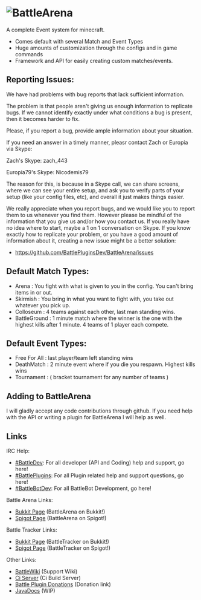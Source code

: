 ![BattleArena](http://dev.bukkit.org/media/images/44/472/BattleArena_Large.png)
==========

A complete Event system for minecraft.
* Comes default with several Match and Event Types
* Huge amounts of customization through the configs and in game commands
* Framework and API for easily creating custom matches/events.

Reporting Issues:
---------
We have had problems with bug reports that lack sufficient information.


The problem is that people aren't giving us enough information to 
replicate bugs. If we cannot identify exactly under what conditions 
a bug is present, then it becomes harder to fix. 


Please, if you report a bug, provide ample information about your situation. 


If you need an answer in a timely manner, pleasr contact Zach or Europia via Skype: 

Zach's Skype: zach_443

Europia79's Skype: Nicodemis79


The reason for this, is because in a Skype call, we can share screens, 
where we can see your entire setup, and ask you to verify parts of your setup 
(like your config files, etc), and overall it just makes things easier. 


We really appreciate when you report bugs, and we would like you to report them to us whenever you find them.
However please be mindful of the information that you give us and/or how you contact us. If you really have no 
idea where to start, maybe a 1 on 1 conversation on Skype. If you know exactly how to replicate your problem, or 
you have a good amount of information about it, creating a new issue might be a better solution:


* https://github.com/BattlePluginsDev/BattleArena/issues


Default Match Types:
---------
* Arena : You fight with what is given to you in the config. You can't bring items in or out.
* Skirmish : You bring in what you want to fight with, you take out whatever you pick up.
* Colloseum : 4 teams against each other, last man standing wins.
* BattleGround : 1 minute match where the winner is the one with the highest kills after 1 minute. 4 teams of 1 player each compete.

Default Event Types:
---------
* Free For All : last player/team left standing wins 
* DeathMatch : 2 minute event where if you die you respawn. Highest kills wins
* Tournament : ( bracket tournament for any number of teams )

Adding to BattleArena
------------
I will gladly accept any code contributions through github.
If you need help with the API or writing a plugin for BattleArena I will help as well.

Links
------------
IRC Help:
* [#BattleDev](http://irc.battleplugins.org/Developer/Git): For all developer (API and Coding) help and support, go here!
* [#BattlePlugins](http://irc.battleplugins.org/Support/Git): For all Plugin related help and support questions, go here!
* [#BattleBotDev](http://irc.battleplugins.org/Bot/): For all BattleBot Development, go here!

Battle Arena Links:
* [Bukkit Page](http://dev.bukkit.org/bukkit-plugins/battlearena2/) (BattleArena on Bukkit!)
* [Spigot Page](http://spigotmc.org/resources/battle-arena.2164/) (BattleArena on Spigot!)

Battle Tracker Links:
* [Bukkit Page](http://dev.bukkit.org/bukkit-plugins/battletracker2/) (BattleTracker on Bukkit!)
* [Spigot Page](www.spigotmc.org/resources/battletracker.2165/) (BattleTracker on Spigot!)

Other Links:
* [BattleWiki](http://wiki.battleplugins.org) (Support Wiki)
* [Ci Server](http://ci.battleplugins.org) (Ci Build Server)
* [Battle Plugin Donations](http://donate.battleplugins.org) (Donation link)
* [JavaDocs](http://null) (WIP)
